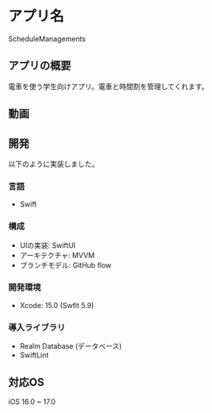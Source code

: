 # アプリ名
ScheduleManagements

## アプリの概要
電車を使う学生向けアプリ。電車と時間割を管理してくれます。

## 動画

## 開発
以下のように実装しました。
### 言語
- Swift

### 構成
- UIの実装:  SwiftUI
- アーキテクチャ: MVVM
- ブランチモデル: GitHub flow

### 開発環境
- Xcode: 15.0 (Swfit 5.9)

### 導入ライブラリ
- Realm Database (データベース)
- SwiftLint

## 対応OS
iOS 16.0 ~ 17.0
